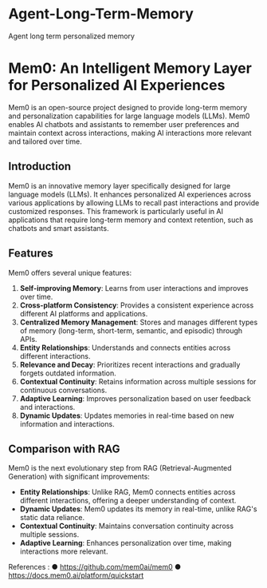 # Agent-Long-Term-Memory
Agent long term personalized memory
# Mem0: An Intelligent Memory Layer for Personalized AI Experiences

Mem0 is an open-source project designed to provide long-term memory and personalization capabilities for large language models (LLMs). Mem0 enables AI chatbots and assistants to remember user preferences and maintain context across interactions, making AI interactions more relevant and tailored over time.


## Introduction

Mem0 is an innovative memory layer specifically designed for large language models (LLMs). It enhances personalized AI experiences across various applications by allowing LLMs to recall past interactions and provide customized responses. This framework is particularly useful in AI applications that require long-term memory and context retention, such as chatbots and smart assistants.

## Features

Mem0 offers several unique features:
1. **Self-improving Memory**: Learns from user interactions and improves over time.
2. **Cross-platform Consistency**: Provides a consistent experience across different AI platforms and applications.
3. **Centralized Memory Management**: Stores and manages different types of memory (long-term, short-term, semantic, and episodic) through APIs.
4. **Entity Relationships**: Understands and connects entities across different interactions.
5. **Relevance and Decay**: Prioritizes recent interactions and gradually forgets outdated information.
6. **Contextual Continuity**: Retains information across multiple sessions for continuous conversations.
7. **Adaptive Learning**: Improves personalization based on user feedback and interactions.
8. **Dynamic Updates**: Updates memories in real-time based on new information and interactions.

## Comparison with RAG

Mem0 is the next evolutionary step from RAG (Retrieval-Augmented Generation) with significant improvements:
- **Entity Relationships**: Unlike RAG, Mem0 connects entities across different interactions, offering a deeper understanding of context.
- **Dynamic Updates**: Mem0 updates its memory in real-time, unlike RAG's static data reliance.
- **Contextual Continuity**: Maintains conversation continuity across multiple sessions.
- **Adaptive Learning**: Enhances personalization over time, making interactions more relevant.


References :
● https://github.com/mem0ai/mem0
● https://docs.mem0.ai/platform/quickstart
